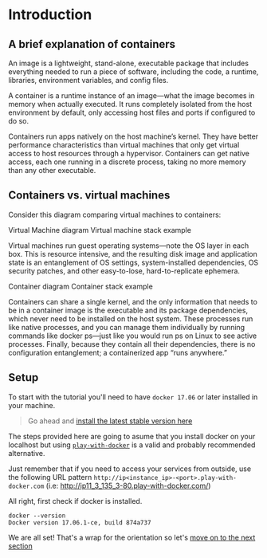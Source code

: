 # Introduction

## A brief explanation of containers
An image is a lightweight, stand-alone, executable package that includes everything needed to run a piece of software, including the code, a runtime, libraries, environment variables, and config files.

A container is a runtime instance of an image—what the image becomes in memory when actually executed. It runs completely isolated from the host environment by default, only accessing host files and ports if configured to do so.

Containers run apps natively on the host machine’s kernel. They have better performance characteristics than virtual machines that only get virtual access to host resources through a hypervisor. Containers can get native access, each one running in a discrete process, taking no more memory than any other executable.


## Containers vs. virtual machines

Consider this diagram comparing virtual machines to containers:

Virtual Machine diagram
Virtual machine stack example

Virtual machines run guest operating systems—note the OS layer in each box. This is resource intensive, and the resulting disk image and application state is an entanglement of OS settings, system-installed dependencies, OS security patches, and other easy-to-lose, hard-to-replicate ephemera.

Container diagram
Container stack example

Containers can share a single kernel, and the only information that needs to be in a container image is the executable and its package dependencies, which never need to be installed on the host system. These processes run like native processes, and you can manage them individually by running commands like docker ps—just like you would run ps on Linux to see active processes. Finally, because they contain all their dependencies, there is no configuration entanglement; a containerized app “runs anywhere.”


## Setup

To start with the tutorial you'll need to have `docker 17.06` or later installed in your machine. 

> Go ahead and [install the latest stable version here](https://docs.docker.com/engine/installation/)


The steps provided here are going to asume that you install docker on your localhost but using [`play-with-docker`](http://play-with-docker.com) is a valid and probably recommended alternative. 

Just remember that if you need to access your services from outside, use the following URL pattern `http://ip<instance_ip>-<port>.play-with-docker.com` (i.e: http://ip11_3_135_3-80.play-with-docker.com/) 


All right, first check if docker is installed.
``` 
docker --version
Docker version 17.06.1-ce, build 874a737
```

We are all set!  That's a wrap for the orientation so let's [move on to the next section](https://github.com/bitlogic/hello-docker/tree/master/1-running-containers)
